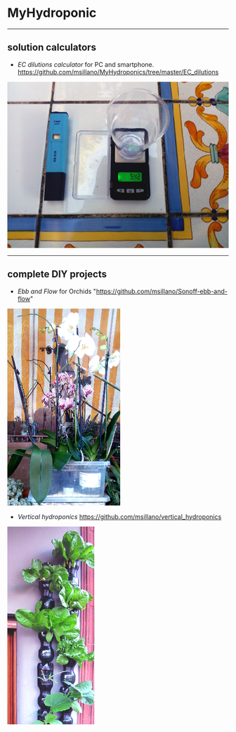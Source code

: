 # MyHydroponic

----------
## solution calculators
 - *EC dilutions calculator* for PC and smartphone. https://github.com/msillano/MyHydroponics/tree/master/EC_dilutions
 
![EC_dilutions](images/dil-ico.png  "see https://github.com/msillano/MyHydroponics/tree/master/EC_dilutions")


--------
## complete DIY projects
 - *Ebb and Flow* for Orchids "https://github.com/msillano/Sonoff-ebb-and-flow" 
 
![Orchids Ebb and Flow](images/rfico.png  "see https://github.com/msillano/Sonoff-ebb-and-flow") 
 - *Vertical hydroponics* https://github.com/msillano/vertical_hydroponics
 
![Vertical](images/vert-ico2.png "see https://github.com/msillano/vertical_hydroponics") 
